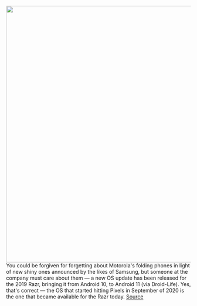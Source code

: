 <img src='https://cdn.vox-cdn.com/thumbor/k0ItLTAeH4Z0-20x_A0fKBYutr8=/0x0:2040x1360/1200x800/filters:focal(1480x613:1806x939)/cdn.vox-cdn.com/uploads/chorus_image/image/69723915/awhite_200210_3893_0008.0.jpg' width='700px' /><br/>
You could be forgiven for forgetting about Motorola's folding phones in light of new shiny ones announced by the likes of Samsung, but someone at the company must care about them — a new OS update has been released for the 2019 Razr, bringing it from Android 10, to Android 11 (via Droid-Life). Yes, that's correct — the OS that started hitting Pixels in September of 2020 is the one that became available for the Razr today.
<a href='https://www.theverge.com/2021/8/13/22623902/motorola-razr-foldable-android-11-software-update-in-2021'> Source <a/>